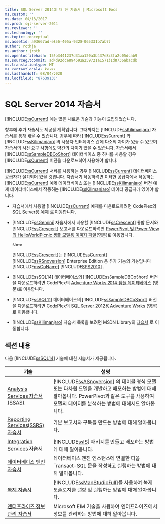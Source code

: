 ```yaml
---
title: SQL Server 2014에 대 한 자습서 | Microsoft Docs
ms.custom: ''
ms.date: 06/13/2017
ms.prod: sql-server-2014
ms.reviewer: ''
ms.technology: ''
ms.topic: conceptual
ms.assetid: a93667ad-e856-405a-9328-065331b7ab7b
author: rothja
ms.author: jroth
ms.openlocfilehash: 159b3441237d31aa120a3b437e8e3fa2c05dcab9
ms.sourcegitcommit: ad4d92dce894592a259721a1571b1d8736abacdb
ms.translationtype: MT
ms.contentlocale: ko-KR
ms.lasthandoff: 08/04/2020
ms.locfileid: "87639131"
---
```

# <a name="tutorials-for-sql-server-2014"></a>SQL Server 2014 자습서
  [!INCLUDE[ssCurrent](../includes/sscurrent-md.md)] 에는 많은 새로운 기술과 기능이 도입되었습니다.  
  
 향후에 추가 자습서도 제공될 계획입니다. 그때까지는 [!INCLUDE[ssKilimanjaro](../includes/sskilimanjaro-md.md)] 자습서를 통해 배울 수 있습니다. 경우에 따라 [!INCLUDE[ssCurrent](../includes/sscurrent-md.md)] 와 [!INCLUDE[ssKilimanjaro](../includes/sskilimanjaro-md.md)] 의 사용자 인터페이스 간에 다소의 차이가 있을 수 있으며 자습서의 사전 요구 사항에도 약간의 차이가 있을 수 있습니다. 자습서에서 [!INCLUDE[ssSampleDBCoShort](../includes/sssampledbcoshort-md.md)] 데이터베이스 중 하나를 사용할 경우 [!INCLUDE[ssCurrent](../includes/sscurrent-md.md)] 버전을 다운로드하여 사용해야 합니다.  
  
 [!INCLUDE[ssCurrent](../includes/sscurrent-md.md)] 서버를 사용하는 경우 [!INCLUDE[ssCurrent](../includes/sscurrent-md.md)] 데이터베이스 공급자가 설치되어 있을 것입니다. 자습서가 작동하려면 이러한 공급자에서 작동하는 [!INCLUDE[ssCurrent](../includes/sscurrent-md.md)] 예제 데이터베이스 또는 [!INCLUDE[ssKilimanjaro](../includes/sskilimanjaro-md.md)] 버전 예제 데이터베이스에서 작동하는 [!INCLUDE[ssKilimanjaro](../includes/sskilimanjaro-md.md)] 데이터 공급자가 있어야 합니다.  
  
-   자습서에서 사용할 [!INCLUDE[ssCurrent](../includes/sscurrent-md.md)] 예제를 다운로드하려면 CodePlex의 [SQL Server용 예제](https://social.technet.microsoft.com/wiki/contents/articles/3735.sql-server-samples-readme.aspx#About_Crescent_Sample_Images) 로 이동합니다.  
  
-   [!INCLUDE[ssGemini](../includes/ssgemini-md.md)] 자습서에서 사용할 [!INCLUDE[ssCrescent](../includes/sscrescent-md.md)] 통합 문서와 [!INCLUDE[ssCrescent](../includes/sscrescent-md.md)] 보고서를 다운로드하려면 [PowerPivot 및 Power View의 HelloWorldPicnic 샘플 모델용 이미지 파일](https://www.microsoft.com/download/details.aspx?id=26719)(영문)로 이동합니다.  
  
    > [!NOTE]  
    >  [!INCLUDE[ssCrescent](../includes/sscrescent-md.md)]는 [!INCLUDE[ssCurrent](../includes/sscurrent-md.md)] [!INCLUDE[ssRSnoversion](../includes/ssrsnoversion-md.md)] Enterprise Edition 용 추가 기능의 기능입니다 [!INCLUDE[msCoName](../includes/msconame-md.md)] [!INCLUDE[SPS2010](../includes/sps2010-md.md)] .  
  
-   [!INCLUDE[ssSQL14](../includes/sssql14-md.md)] 데이터베이스의 [!INCLUDE[ssSampleDBCoShort](../includes/sssampledbcoshort-md.md)] 버전을 다운로드하려면 CodePlex의 [Adventure Works 2014 샘플 데이터베이스](https://msftdbprodsamples.codeplex.com/releases/view/125550) (영문)로 이동합니다.  
  
-   [!INCLUDE[ssSQL11](../includes/sssql11-md.md)] 데이터베이스의 [!INCLUDE[ssSampleDBCoShort](../includes/sssampledbcoshort-md.md)] 버전을 다운로드하려면 CodePlex의 [SQL Server 2012용 Adventure Works](https://msftdbprodsamples.codeplex.com/releases/view/55330) (영문)로 이동합니다.  
  
-   [!INCLUDE[ssKilimanjaro](../includes/sskilimanjaro-md.md)] 자습서 목록을 보려면 MSDN Library의 [자습서](https://msdn.microsoft.com/library/ms167593.aspx) 로 이동합니다.  
  
## <a name="in-this-section"></a>섹션 내용  
 다음 [!INCLUDE[ssSQL14](../includes/sssql14-md.md)] 기술에 대한 자습서가 제공됩니다.  
  
|기술|설명|  
|----------------|-----------------|  
|[Analysis Services 자습서&#40;SSAS&#41;](https://docs.microsoft.com/analysis-services/analysis-services-tutorials-ssas)|[!INCLUDE[ssASnoversion](../includes/ssasnoversion-md.md)] 의 테이블 형식 모델 또는 다차원 모델을 개발하고 배포하는 방법에 대해 알아봅니다. PowerPivot과 같은 도구를 사용하여 모델의 데이터를 분석하는 방법에 대해서도 알아봅니다.|  
|[Reporting Services&#40;SSRS&#41; 자습서](../reporting-services/reporting-services-tutorials-ssrs.md)|기본 보고서와 구독을 만드는 방법에 대해 알아봅니다.|  
|[Integration Services 자습서](../integration-services/integration-services-tutorials.md)|[!INCLUDE[ssIS](../includes/ssis-md.md)] 패키지를 만들고 배포하는 방법에 대해 알아봅니다.|  
|[데이터베이스 엔진 자습서](../relational-databases/database-engine-tutorials.md)|데이터베이스 엔진 인스턴스에 연결한 다음 Transact-SQL 문을 작성하고 실행하는 방법에 대해 알아봅니다.|  
|[복제 자습서](../relational-databases/replication/replication-tutorials.md)|[!INCLUDE[ssManStudioFull](../includes/ssmanstudiofull-md.md)]를 사용하여 복제 토폴로지를 설정 및 실행하는 방법에 대해 알아봅니다.|  
|[엔터프라이즈 정보 관리 자습서](../../2014/tutorials/enterprise-information-management-tutorials.md)|Microsoft EIM 기술을 사용하여 엔터프라이즈에서 정보를 관리하는 방법에 대해 알아봅니다.|  
  
